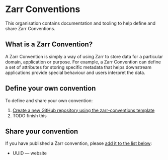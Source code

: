 # Zarr Conventions

This organisation contains documentation and tooling to help define and share Zarr Conventions.

## What is a Zarr Convention?

A Zarr Convention is simply a way of using Zarr to store data for a particular domain, application or purpose.
For example, a Zarr Convention can define a set of attributes for storing specific metadata that helps downstream applications provide special behaviour and users interpret the data.

## Define your own convention

To define and share your own convention:

1. [Create a new GitHub repository using the zarr-conventions template](https://github.com/new?template_name=template&template_owner=zarr-conventions)
2. TODO finish this

## Share your convention

If you have published a Zarr convention, please [add it to the list below](https://github.com/zarr-conventions/.github/edit/main/README.md):

* UUID — website
